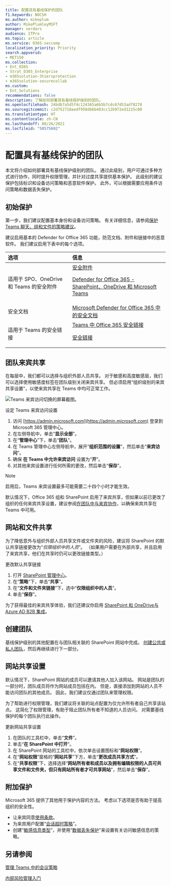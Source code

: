 ```yaml
---
title: 配置具有基线保护的团队
f1.keywords: NOCSH
ms.author: mikeplum
author: MikePlumleyMSFT
manager: serdars
audience: ITPro
ms.topic: article
ms.service: O365-seccomp
localization_priority: Priority
search.appverid:
- MET150
ms.collection:
- Ent_O365
- Strat_O365_Enterprise
- m365solution-3tiersprotection
- m365solution-securecollab
ms.custom:
- Ent_Solutions
recommendations: false
description: 了解如何部署具有基线保护级别的团队。
ms.openlocfilehash: 24bdb7a5d5f4c124365a6b5b7cdc67d53adf8278
ms.sourcegitcommit: c2d752718aedf958db6b403cc12b972ed1215c00
ms.translationtype: HT
ms.contentlocale: zh-CN
ms.lasthandoff: 08/26/2021
ms.locfileid: "58575692"
---
```

# <a name="configure-teams-with-baseline-protection"></a>配置具有基线保护的团队

本文将介绍如何部署具有基线保护级别的团队。 通过此级别，用户可通过多种方式进行协作，同时提升权限管理，并针对过度共享提供基本保护。 此级别的建议保护包括标识和设备访问策略和恶意软件保护。 此外，可以根据需要应用条件访问策略和数据丢失保护。

## <a name="initial-protections"></a>初始保护

第一步，我们建议配置基本身份和设备访问策略。 有关详细信息，请参阅[保护 Teams 聊天、组和文件的策略建议](../security/office-365-security/teams-access-policies.md)。

建议启用基本的 Defender for Office 365 功能，防范文档、附件和链接中的恶意软件。 我们建议启用下表中的每个选项。

|选项|信息|
|:------|:-----------|
|适用于 SPO、OneDrive 和 Teams 的安全附件|[安全附件](../security/office-365-security/safe-attachments.md) <p> [Defender for Office 365 - SharePoint、OneDrive 和 Microsoft Teams](../security/office-365-security/mdo-for-spo-odb-and-teams.md)|
|安全文档|[Microsoft Defender for Office 365 中的安全文档](../security/office-365-security/safe-docs.md)|
|适用于 Teams 的安全链接|[Teams 中 Office 365 安全链接](../security/office-365-security/safe-links.md) <p> [安全链接](../security/office-365-security/safe-links.md)|

## <a name="teams-guest-sharing"></a>团队来宾共享

在每层中，我们都可以选择与组织外部人员共享。 对于敏感和高度敏感层，我们可以选择使用敏感度标签在团队级别关闭来宾共享。 但必须启用“组织级别的来宾共享设置”，以使来宾共享在 Teams 中均可正常工作。

![Teams 来宾访问切换的屏幕截图。](../media/teams-guest-access-toggle-on.png)

设定 Teams 来宾访问设置

1. 访问 [https://admin.microsoft.com](https://admin.microsoft.com) 登录到 Microsoft 365 管理中心。
2. 在左侧导航中，单击“**显示全部**”。
3. 在“**管理中心**”下，单击“**团队**”。
4. 在 Teams 管理中心左侧导航中，展开“**组织范围的设置**”，然后单击“**来宾访问**”。
5. 确保 **在 Teams 中允许来宾访问** 设置为“**开**”。
6. 对其他来宾设置进行任何所需的更改，然后单击“**保存**”。

> [!NOTE]
> 启用后，Teams 来宾设置最多可能需要二十四个小时才能生效。

默认情况下，Office 365 组和 SharePoint 启用了来宾共享，但如果以前已更改了组织的任何来宾共享设置，建议参阅[在团队中与来宾协作](./collaborate-as-team.md)，以确保来宾共享在 Teams 中可用。

## <a name="site-and-file-sharing"></a>网站和文件共享

为了降低意外与组织外部人员共享文件或文件夹的风险，建议将 SharePoint 的默认共享链接更改为“*仅限组织中的人员*”。 （如果用户需要在外部共享，并且启用了来宾共享，他们在共享时仍可以更改链接类型。）

更改默认共享链接
1. 打开 [SharePoint 管理中心](https://admin.microsoft.com/sharepoint)。
2. 在“**策略**”下，单击“**共享**”。
3. 在“**文件和文件夹链接**”下，选中“**仅限组织中的人员**”。
4. 单击“**保存**”。

为了获得最佳的来宾共享体验，我们还建议你启用 [SharePoint 和 OneDrive与 Azure AD B2B 集成](/sharepoint/sharepoint-azureb2b-integration-preview)。

## <a name="create-a-team"></a>创建团队

基线保护级别的其他配置在与团队相关联的 SharePoint 网站中完成。 [创建公共或私人团队](https://support.office.com/article/174adf5f-846b-4780-b765-de1a0a737e2b)，然后再继续进行下一部分。

## <a name="site-sharing-settings"></a>网站共享设置

默认情况下，SharePoint 网站的成员可以邀请其他人加入该网站。 网站是团队的一部分时，团队成员将作为网站成员包括在内。 但是，直接添加到网站的人员不能访问团队的其他成员。 因此，我们建议仅通过团队来管理权限。

为了帮助进行权限管理，我们建议将关联的站点配置为仅允许所有者自己共享该站点。 这简化了权限管理，有助于阻止团队所有者不知道的人员访问。 对需要基线保护的每个团队执行此操作。

更新网站共享设置
1. 在团队的工具栏中，单击“**文件**”。
2. 单击“**在 SharePoint 中打开**”。
3. 在 SharePoint 网站的工具栏中，依次单击设置图标和“**网站权限**”。
4. 在“**网站权限**”窗格的“**网站共享**”下方，单击“**更改成员共享方式**”。
5. 在“**共享权限**”下，选择选择“**网站所有者和成员以及拥有编辑权限的人员可共享文件和文件夹，但只有网站所有者才可共享网站**”，然后单击“**保存**”。

## <a name="additional-protections"></a>附加保护

Microsoft 365 提供了其他用于保护内容的方法。 考虑以下选项是否有助于提高组织的安全性。

- 让来宾同意[使用条款](/azure/active-directory/conditional-access/terms-of-use)。
- 为来宾用户配置“[会话超时策略](/azure/active-directory/conditional-access/howto-conditional-access-session-lifetime)”。
- 创建“[敏感信息类型](../compliance/sensitive-information-type-learn-about.md)”，并使用“[数据丢失保护](../compliance/dlp-learn-about-dlp.md)”来设置有关访问敏感信息的策略。

## <a name="see-also"></a>另请参阅

[管理 Teams 中的会议策略](/microsoftteams/meeting-policies-in-teams)

[内部风险管理入门](../compliance/insider-risk-management-configure.md)